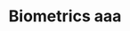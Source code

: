 ---
title: "Biometrics aaa"
excerpt: "Research into subject identification and age-aware continuous user authentication."
collection: biometrics
type: "Research"
permalink: /biometrics/ContinuousAuthentication
venue: "University of South Florida"
location: "Tampa, Florida"
---